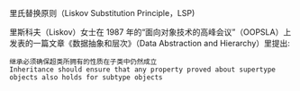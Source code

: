 里氏替换原则（Liskov Substitution Principle，LSP)

里斯科夫（Liskov）女士在 1987 年的“面向对象技术的高峰会议”（OOPSLA）上发表的一篇文章《数据抽象和层次》（Data Abstraction and Hierarchy）里提出:
    
    继承必须确保超类所拥有的性质在子类中仍然成立
    Inheritance should ensure that any property proved about supertype objects also holds for subtype objects
    
